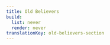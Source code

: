 ```yaml
---
title: Old Believers
build:
  list: never
  render: never
translationKey: old-believers-section
---
```


